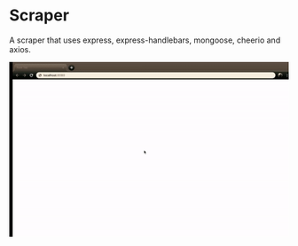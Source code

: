 # Scraper
A scraper that uses express, express-handlebars, mongoose, cheerio and axios.

![](scraper-demo.gif)